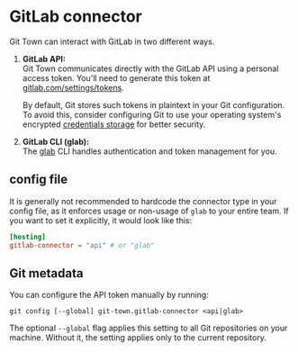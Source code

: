 # GitLab connector

Git Town can interact with GitLab in two different ways.

1. **GitLab API:** <br> Git Town communicates directly with the GitLab API using
   a personal access token. You'll need to generate this token at
   [gitlab.com/settings/tokens](https://gitlab.com/-/user_settings/personal_access_tokens).

   By default, Git stores such tokens in plaintext in your Git configuration. To
   avoid this, consider configuring Git to use your operating system's encrypted
   [credentials storage](https://git-scm.com/book/en/v2/Git-Tools-Credential-Storage)
   for better security.

2. **GitLab CLI (glab):** <br> The [glab](https://gitlab.com/gitlab-org/cli) CLI
   handles authentication and token management for you.

## config file

It is generally not recommended to hardcode the connector type in your config
file, as it enforces usage or non-usage of `glab` to your entire team. If you
want to set it explicitly, it would look like this:

```toml
[hosting]
gitlab-connector = "api" # or "glab"
```

## Git metadata

You can configure the API token manually by running:

```wrap
git config [--global] git-town.gitlab-connector <api|glab>
```

The optional `--global` flag applies this setting to all Git repositories on
your machine. Without it, the setting applies only to the current repository.
